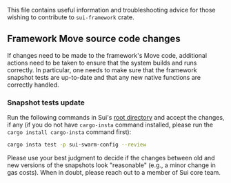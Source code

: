 This file contains useful information and troubleshooting advice for those wishing to contribute to `sui-framework` crate.

## Framework Move source code changes

If changes need to be made to the framework's Move code, additional actions need to be taken to ensure that the system builds and runs correctly. In particular, one needs to make sure that the framework snapshot tests are up-to-date and that any new native functions are correctly handled.

### Snapshot tests update

Run the following commands in Sui's [root directory](../../) and accept the changes, if any (if you do not have `cargo-insta` command installed, please run the `cargo install cargo-insta` command first):

```bash
cargo insta test -p sui-swarm-config --review
```

Please use your best judgment to decide if the changes between old and new versions of the snapshots look "reasonable" (e.g., a minor change in gas costs). When in doubt, please reach out to a member of Sui core team.
